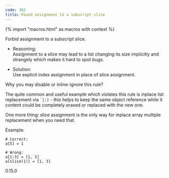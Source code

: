 ```yaml
---
code: 362
title: Found assignment to a subscript slice
---
```


{% import "macros.html" as macros with context %}

Forbid assignment to a subscript slice.

  - Reasoning:  
    Assignment to a slice may lead to a list changing its size
    implicitly and strangely which makes it hard to spot bugs.

  - Solution:  
    Use explicit index assignment in place of slice assignment.

Why you may disable or inline-ignore this rule?

The quite common and useful example which violates this rule is inplace
list replacement via `` `[:] `` - this helps to keep the same object
reference while it content could be completely erased or replaced with
the new one.

One more thing: slice assignment is the only way for inplace array
multiple replacement when you need that.

Example:

    # Correct:
    a[5] = 1
    
    # Wrong:
    a[1:3] = [1, 2]
    a[slice(1)] = [1, 3]

<div class="versionadded">

0.15.0

</div>